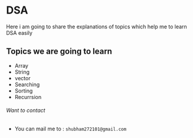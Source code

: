 # DSA

Here i am going to share the explanations of topics which help me to learn DSA easily


## Topics we are going to learn 

- Array
- String 
- vector
- Searching
- Sorting
- Recurrsion

###### Want to contact 
- You can mail me to : `shubham272101@gmail.com`